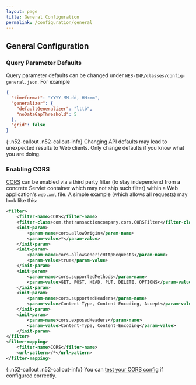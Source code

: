 ```yaml
---
layout: page
title: General Configuration
permalink: /configuration/general
---
```


## General Configuration

### Query Parameter Defaults
Query parameter defaults can be changed under `WEB-INF/classes/config-general.json`. For example

```json
{
  "timeformat": "YYYY-MM-dd, HH:mm",
  "generalizer": {
    "defaultGeneralizer": "lttb",
    "noDataGapThreshold": 5
  },
  "grid": false
}
```

{:.n52-callout .n52-callout-info}
Changing API defaults may lead to unexpected results to Web clients. Only change defaults 
if you know what you are doing.

### Enabling CORS
[CORS](https://enable-cors.org/index.html) can be enabled via a third party filter (to stay 
independend from a concrete Servlet container which may not ship such filter) within a Web 
application's `web.xml` file. A simple example (which allows all requests) may look like this:

```xml
<filter>
    <filter-name>CORS</filter-name>
    <filter-class>com.thetransactioncompany.cors.CORSFilter</filter-class>
    <init-param>
        <param-name>cors.allowOrigin</param-name>
        <param-value>*</param-value>
    </init-param>
    <init-param>
        <param-name>cors.allowGenericHttpRequests</param-name>
        <param-value>true</param-value>
    </init-param>
    <init-param>
        <param-name>cors.supportedMethods</param-name>
        <param-value>GET, POST, HEAD, PUT, DELETE, OPTIONS</param-value>
    </init-param>
    <init-param>
        <param-name>cors.supportedHeaders</param-name>
        <param-value>Content-Type, Content-Encoding, Accept</param-value>
    </init-param>
    <init-param>
        <param-name>cors.exposedHeaders</param-name>
        <param-value>Content-Type, Content-Encoding</param-value>
    </init-param>
</filter>
<filter-mapping>
    <filter-name>CORS</filter-name>
    <url-pattern>/*</url-pattern>
</filter-mapping>
```

{:.n52-callout .n52-callout-info}
You can [test your CORS config](http://www.test-cors.org/) if configured correctly.

